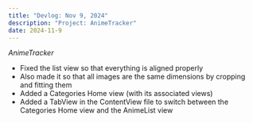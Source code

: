 ```yaml
---
title: "Devlog: Nov 9, 2024"
description: "Project: AnimeTracker"
date: 2024-11-9
---
```


*AnimeTracker*

- Fixed the list view so that everything is aligned properly
- Also made it so that all images are the same dimensions by cropping and fitting them
- Added a Categories Home view (with its associated views)
- Added a TabView in the ContentView file to switch between the Categories Home view and the AnimeList view
